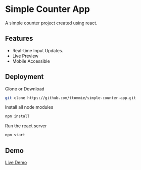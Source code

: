 # Simple Counter App

A simple counter project created using react.

## Features

-   Real-time Input Updates.
-   Live Preview
-   Mobile Accessible

## Deployment

Clone or Download

```bash
git clone https://github.com/ttommie/simple-counter-app.git
```

Install all node modules

```bash
npm install
```

Run the react server

```bash
npm start
```

## Demo

[Live Demo](https://ttommie.github.io/simple-counter-app/)
